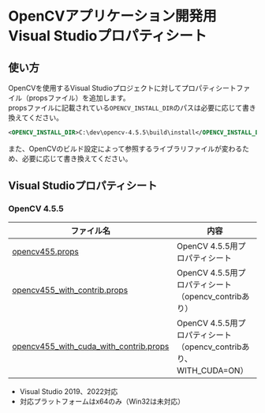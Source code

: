 # OpenCVアプリケーション開発用Visual Studioプロパティシート

## 使い方

OpenCVを使用するVisual Studioプロジェクトに対してプロパティシートファイル（propsファイル）を追加します。  
propsファイルに記載されている`OPENCV_INSTALL_DIR`のパスは必要に応じて書き換えてください。

```xml
<OPENCV_INSTALL_DIR>C:\dev\opencv-4.5.5\build\install</OPENCV_INSTALL_DIR>
```

また、OpenCVのビルド設定によって参照するライブラリファイルが変わるため、必要に応じて書き換えてください。

## Visual Studioプロパティシート

### OpenCV 4.5.5

|ファイル名|内容|
|---|---|
| [opencv455.props](opencv455.props) | OpenCV 4.5.5用プロパティシート |
| [opencv455_with_contrib.props](opencv455_with_contrib.props) | OpenCV 4.5.5用プロパティシート（opencv_contribあり） |
| [opencv455_with_cuda_with_contrib.props](opencv455_with_cuda_with_contrib.props) | OpenCV 4.5.5用プロパティシート（opencv_contribあり、WITH_CUDA=ON） |

- Visual Studio 2019、2022対応
- 対応プラットフォームはx64のみ（Win32は未対応）
